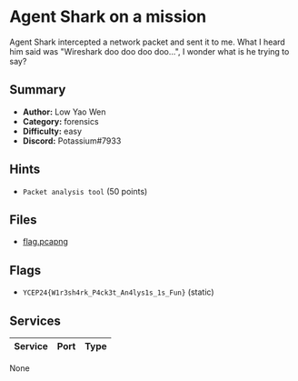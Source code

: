 # Agent Shark on a mission
Agent Shark intercepted a network packet and sent it to me. What I heard him said was "Wireshark doo doo doo doo...", I wonder what is he trying to say?

## Summary
- **Author:** Low Yao Wen
- **Category:** forensics
- **Difficulty:** easy
- **Discord:** Potassium#7933

## Hints
- `Packet analysis tool` (50 points)

## Files
- [flag.pcapng](dist/flag.pcapng)

## Flags
- `YCEP24{W1r3sh4rk_P4ck3t_An4lys1s_1s_Fun}` (static)

## Services
| Service | Port | Type |
| ------- | ---- | ---- |
None
